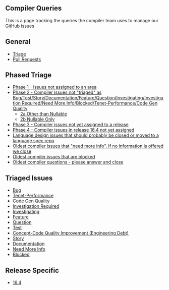 Compiler Queries
-------------

This is a page tracking the queries the compiler team uses to manage our GitHub issues

## General

- [Triage](https://github.com/dotnet/roslyn/issues?utf8=✓&q=is%3Aopen+-label%3AArea-IDE+-label%3Aarea-performance+-label%3Aarea-interactive+-label%3A"Area-SDK+and+Samples"+-label%3AArea-external+-label%3Aarea-infrastructure+-label%3A"Area-Language+Design"+-label%3Aarea-Analyzers+is%3Aissue+-label%3Abug+-label%3Atest+-label%3Astory+-label%3Adocumentation+-label%3A"feature+request"++-label%3Adocumentation+-label%3Aquestion+-milestone%3Abacklog+-label%3Ainvestigating+-label%3A"area-project+system"++-label%3A"Investigation+Required"++-label%3Adiscussion+-label%3A"Need+More+Info"+-label%3Adisccussion+-label%3A"Concept-Code+Quality+Improvement")
- [Pull Requests](https://github.com/dotnet/roslyn/pulls?utf8=%E2%9C%93&q=is%3Aopen+is%3Apr+-label%3A%22PR+For+Personal+Review+Only%22+label%3Aarea-compilers++)

## Phased Triage
- [Phase 1 - Issues not assigned to an area](https://github.com/dotnet/roslyn/issues?utf8=%E2%9C%93&q=is%3Aopen%20is%3Aissue%20-label%3A%22Area-Dynamic%20Analysis%22%20-label%3A%22Area-Project%20System%22%20%20-label%3AArea-Performance%20-label%3AArea-Analyzers%20-label%3AArea-Compilers%20-label%3AArea-Debugging%20-label%3A%22Area-Design%20Notes%22%20-label%3AArea-External%20-label%3AArea-IDE%20-label%3AArea-Infrastructure%20-label%3AArea-Interactive%20-label%3A%22Area-Language%20Design%22%20-label%3A%22Area-SDK%20and%20Samples%22%20-label%3A%22Sprint%20Summary%22%20)
- [Phase 2 - Compiler Issues not "triaged"
  as Bug/Test/Story/Documentation/Feature/Question/Investigating/Investigation Required/Need More Info/Blocked/Tenet-Performance/Code Gen Quality](https://github.com/dotnet/roslyn/issues?utf8=%E2%9C%93&q=is%3Aopen+is%3Aissue+label%3AArea-Compilers+-label%3ABug+-label%3ATest+-label%3AStory+-label%3ADocumentation+-label%3A%22Feature+Request%22+-label%3AQuestion+-label%3A%22Investigation+Required%22+-label%3A%22Need+More+Info%22+-label%3ABlocked+-label%3AInvestigating+-label%3ATenet-Performance+-label%3A%22Code+Gen+Quality%22+)
   - [2a Other than Nullable](https://github.com/dotnet/roslyn/issues?q=is%3Aopen+is%3Aissue+label%3AArea-Compilers+-label%3ABug+-label%3ATest+-label%3AStory+-label%3ADocumentation+-label%3A"Feature+Request"+-label%3AQuestion+-label%3A"Investigation+Required"+-label%3A"Need+More+Info"+-label%3ABlocked+-label%3AInvestigating+-label%3ATenet-Performance+-label%3A"Code+Gen+Quality"+-label%3A"New+Language+Feature+-+Nullable+Reference+Types")
   - [2b Nullable Only](https://github.com/dotnet/roslyn/issues?q=is%3Aopen+is%3Aissue+label%3AArea-Compilers+-label%3ABug+-label%3ATest+-label%3AStory+-label%3ADocumentation+-label%3A"Feature+Request"+-label%3AQuestion+-label%3A"Investigation+Required"+-label%3A"Need+More+Info"+-label%3ABlocked+-label%3AInvestigating+-label%3ATenet-Performance+-label%3A"Code+Gen+Quality"+label%3A"New+Language+Feature+-+Nullable+Reference+Types")
- [Phase 3 - Compiler issues not yet assigned to a release](https://github.com/dotnet/roslyn/issues?q=is%3Aopen+is%3Aissue+label%3AArea-Compilers+no%3Amilestone)
- [Phase 4 - Compiler issues in release 16.4 not yet assigned](https://github.com/dotnet/roslyn/issues?q=is%3Aopen+is%3Aissue+label%3AArea-Compilers+milestone%3A16.4+no%3Aassignee)
- [Language design issues that should probably be closed or moved to a language spec repo](https://github.com/dotnet/roslyn/issues?utf8=%E2%9C%93&q=is%3Aopen+is%3Aissue+label%3A%22Area-Language+Design%22+-label%3AArea-Compilers)
- [Oldest compiler issues that "need more info".  If no information is offered we close](https://github.com/dotnet/roslyn/issues?q=is%3Aopen+is%3Aissue+label%3AArea-Compilers+label%3A%22Need+More+Info%22+sort%3Acreated-asc)
- [Oldest compiler issues that are blocked](https://github.com/dotnet/roslyn/issues?q=is%3Aopen+is%3Aissue+label%3AArea-Compilers+sort%3Acreated-asc+label%3ABlocked)
- [Oldest compiler questions - please answer and close](https://github.com/dotnet/roslyn/issues?q=is%3Aopen+is%3Aissue+label%3AArea-Compilers+sort%3Acreated-asc+label%3AQuestion)

## Triaged Issues
- [Bug](https://github.com/dotnet/roslyn/issues?q=is%3Aopen+is%3Aissue+label%3AArea-Compilers+label%3ABug)
- [Tenet-Performance](https://github.com/dotnet/roslyn/issues?q=is%3Aopen+is%3Aissue+label%3AArea-Compilers+label%3ATenet-Performance)
- [Code Gen Quality](https://github.com/dotnet/roslyn/issues?q=is%3Aopen+is%3Aissue+label%3AArea-Compilers+label%3A%22Code+Gen+Quality%22)
- [Investigation Required](https://github.com/dotnet/roslyn/issues?q=is%3Aopen+is%3Aissue+label%3AArea-Compilers+label%3A%22Investigation+Required%22)
- [Investigating](https://github.com/dotnet/roslyn/issues?q=is%3Aopen+is%3Aissue+label%3AArea-Compilers+label%3AInvestigating)
- [Feature](https://github.com/dotnet/roslyn/issues?q=is%3Aopen+is%3Aissue+label%3AArea-Compilers+label%3A%22Feature+Request%22)
- [Question](https://github.com/dotnet/roslyn/issues?q=is%3Aopen+is%3Aissue+label%3AArea-Compilers+label%3AQuestion)
- [Test](https://github.com/dotnet/roslyn/issues?q=is%3Aopen+is%3Aissue+label%3AArea-Compilers+label%3ATest)
- [Concept-Code Quality Improvement (Engineering Debt)](https://github.com/dotnet/roslyn/issues?q=is%3Aopen+is%3Aissue+label%3AArea-Compilers+label%3A%22Concept-Code+Quality+Improvement%22)
- [Story](https://github.com/dotnet/roslyn/issues?q=is%3Aopen+is%3Aissue+label%3AArea-Compilers+label%3AStory)
- [Documentation](https://github.com/dotnet/roslyn/issues?q=is%3Aopen+is%3Aissue+label%3AArea-Compilers+label%3ADocumentation)
- [Need More Info](https://github.com/dotnet/roslyn/issues?q=is%3Aopen+is%3Aissue+label%3AArea-Compilers+label%3A%22Need+More+Info%22)
- [Blocked](https://github.com/dotnet/roslyn/issues?q=is%3Aopen+is%3Aissue+label%3AArea-Compilers+label%3ABlocked)

## Release Specific
- [16.4](https://github.com/dotnet/roslyn/issues?utf8=✓&q=is%3Aopen+is%3Aissue+milestone%3A16.4+label%3AArea-Compilers+-label%3Adocumentation)
